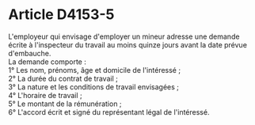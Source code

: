 # Article D4153-5

  
L'employeur qui envisage d'employer un mineur adresse une demande écrite à l'inspecteur du travail au moins quinze jours avant la date prévue d'embauche.   
La demande comporte :   
1° Les nom, prénoms, âge et domicile de l'intéressé ;   
2° La durée du contrat de travail ;   
3° La nature et les conditions de travail envisagées ;   
4° L'horaire de travail ;   
5° Le montant de la rémunération ;   
6° L'accord écrit et signé du représentant légal de l'intéressé.
